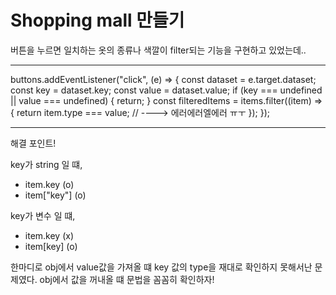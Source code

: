 # Shopping mall 만들기

버튼을 누르면 일치하는 옷의 종류나 색깔이 filter되는 기능을 구현하고 있었는데..

---

buttons.addEventListener("click", (e) => {
const dataset = e.target.dataset;
const key = dataset.key;
const value = dataset.value;
if (key === undefined || value === undefined) {
return;
}
const filteredItems = items.filter((item) => {
return item.type === value; // ----> 에러에러엘에러 ㅠㅜ
});
});

---

해결 포인트!

key가 string 일 떄,

- item.key (o)
- item["key"] (o)

key가 변수 일 떄,

- item.key (x)
- item[key] (o)

한마디로 obj에서 value값을 가져올 떄 key 값의 type을 재대로 확인하지 못해서난 문제였다.
obj에서 값을 꺼내올 떄 문법을 꼼꼼히 확인하자!
